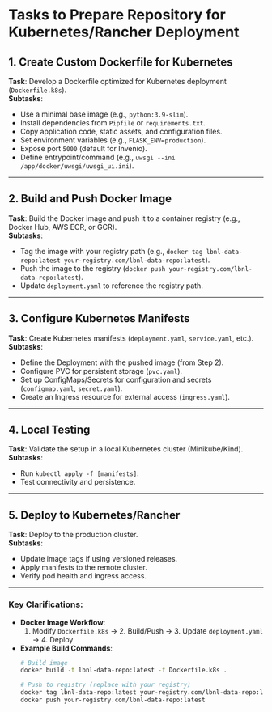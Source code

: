 # Tasks to Prepare Repository for Kubernetes/Rancher Deployment

## 1. Create Custom Dockerfile for Kubernetes
**Task**: Develop a Dockerfile optimized for Kubernetes deployment (`Dockerfile.k8s`).  
**Subtasks**:  
- Use a minimal base image (e.g., `python:3.9-slim`).  
- Install dependencies from `Pipfile` or `requirements.txt`.  
- Copy application code, static assets, and configuration files.  
- Set environment variables (e.g., `FLASK_ENV=production`).  
- Expose port `5000` (default for Invenio).  
- Define entrypoint/command (e.g., `uwsgi --ini /app/docker/uwsgi/uwsgi_ui.ini`).  

---

## 2. Build and Push Docker Image  
**Task**: Build the Docker image and push it to a container registry (e.g., Docker Hub, AWS ECR, or GCR).  
**Subtasks**:  
- Tag the image with your registry path (e.g., `docker tag lbnl-data-repo:latest your-registry.com/lbnl-data-repo:latest`).  
- Push the image to the registry (`docker push your-registry.com/lbnl-data-repo:latest`).  
- Update `deployment.yaml` to reference the registry path.  

---

## 3. Configure Kubernetes Manifests  
**Task**: Create Kubernetes manifests (`deployment.yaml`, `service.yaml`, etc.).  
**Subtasks**:  
- Define the Deployment with the pushed image (from Step 2).  
- Configure PVC for persistent storage (`pvc.yaml`).  
- Set up ConfigMaps/Secrets for configuration and secrets (`configmap.yaml`, `secret.yaml`).  
- Create an Ingress resource for external access (`ingress.yaml`).  

---

## 4. Local Testing  
**Task**: Validate the setup in a local Kubernetes cluster (Minikube/Kind).  
**Subtasks**:  
- Run `kubectl apply -f [manifests]`.  
- Test connectivity and persistence.  

---

## 5. Deploy to Kubernetes/Rancher  
**Task**: Deploy to the production cluster.  
**Subtasks**:  
- Update image tags if using versioned releases.  
- Apply manifests to the remote cluster.  
- Verify pod health and ingress access.  

---

### Key Clarifications:  
- **Docker Image Workflow**:  
  1. Modify `Dockerfile.k8s` → 2. Build/Push → 3. Update `deployment.yaml` → 4. Deploy  
- **Example Build Commands**:  
  ```bash  
  # Build image  
  docker build -t lbnl-data-repo:latest -f Dockerfile.k8s .  
  
  # Push to registry (replace with your registry)  
  docker tag lbnl-data-repo:latest your-registry.com/lbnl-data-repo:latest  
  docker push your-registry.com/lbnl-data-repo:latest